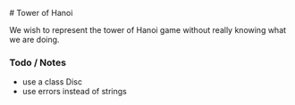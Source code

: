 # Tower of Hanoi

We wish to represent the tower of Hanoi game without really knowing what we are doing.

### Todo / Notes

 * use a class Disc
 * use errors instead of strings
